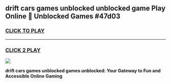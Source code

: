 
## drift cars games unblocked unblocked game Play Online 👋 Unblocked Games #47d03
<h3>
<a href="https://premium.freeplayer.one?title=drift_cars_games_unblocked&ref=21F">CLICK TO PLAY</a></h3>
<hr>

<h3>
<a href="https://premium.freeplayer.one?title=drift_cars_games_unblocked&ref=21F">CLICK 2 PLAY</a>
  
</h3>

<a href="https://premium.freeplayer.one?title=drift_cars_games_unblocked&ref=21F/"><img src="https://clearcache.store/games.png"></a>


**drift cars games unblocked games unblocked: Your Gateway to Fun and Accessible Online Gaming**
